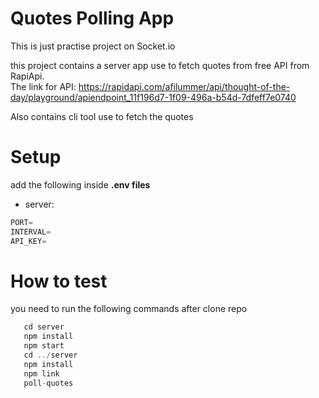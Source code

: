 # Quotes Polling App

This is just practise project on Socket.io

this project contains a server app use to fetch quotes from free API from RapiApi.  
The link for API: https://rapidapi.com/afilummer/api/thought-of-the-day/playground/apiendpoint_11f196d7-1f09-496a-b54d-7dfeff7e0740

Also contains cli tool use to fetch the quotes

# Setup

add the following inside **.env files**

- server:

```javascript
PORT=
INTERVAL=
API_KEY=
```

# How to test

you need to run the following commands after clone repo

```javascript
   cd server
   npm install
   npm start
   cd ../server
   npm install
   npm link
   poll-quotes
```
